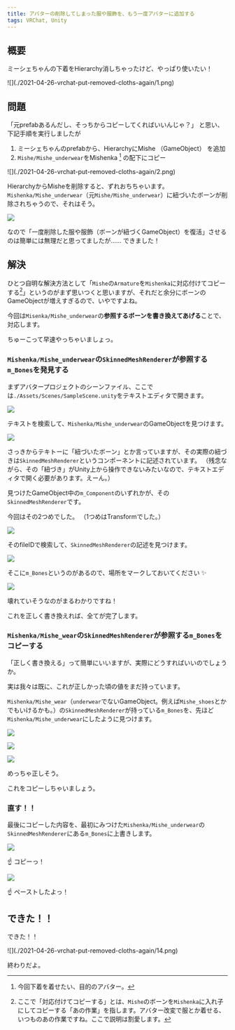 ```yaml
---
title: アバターの削除してしまった服や服飾を、もう一度アバターに追加する
tags: VRChat, Unity
---
```


## 概要

ミーシェちゃんの下着をHierarchy消しちゃったけど、やっぱり使いたい！

<div class="wrap-fluid">
![](./2021-04-26-vrchat-put-removed-cloths-again/1.png)
</div>

## 問題

「元prefabあるんだし、そっちからコピーしてくればいいんじゃ？」
と思い、下記手順を実行しましたが

1. ミーシェちゃんのprefabから、HierarchyにMishe （GameObject） を追加
1. `Mishe/Mishe_underwear`をMishenka [^word-mishenka] の配下にコピー

[^word-mishenka]: 今回下着を着せたい、目的のアバター。

<div class="wrap-fluid">
![](./2021-04-26-vrchat-put-removed-cloths-again/2.png)
</div>

HierarchyからMisheを削除すると、ずれおちちゃいます。
`Mishenka/Mishe_underwear`（元`Mishe/Mishe_underwear`）に紐づいたボーンが削除されちゃうので、それはそう。

![](./2021-04-26-vrchat-put-removed-cloths-again/3.png)

なので「一度削除した服や服飾（ボーンが紐づくGameObject）を復活」させるのは簡単には無理だと思ってましたが……
できました！

## 解決

ひとつ自明な解決方法として「`Mishe`の`Armature`を`Mishenka`に対応付けてコピーする[^what-is-correspond]」というのがまず思いつくと思いますが、それだと余分にボーンのGameObjectが増えすぎるので、いやですよね。

[^what-is-correspond]: ここで「対応付けてコピーする」とは、`Mishe`のボーンを`Mishenka`に入れ子にしてコピーする「あの作業」を指します。アバター改変で服とか着せる、いつものあの作業ですね。ここで説明は割愛します。

今回は`Misenka/Mishe_underwear`の**参照するボーンを書き換えてあげる**ことで、対応します。

ちゅーこって早速やっちゃいましょっ。

### `Mishenka/Mishe_underwear`の`SkinnedMeshRenderer`が参照する`m_Bones`を発見する

まずアバタープロジェクトのシーンファイル、ここでは`./Assets/Scenes/SampleScene.unity`をテキストエディタで開きます。

![](./2021-04-26-vrchat-put-removed-cloths-again/4.png)

テキストを検索して、`Mishenka/Mishe_underwear`のGameObjectを見つけます。

![](./2021-04-26-vrchat-put-removed-cloths-again/5.png)

さっきからテキトーに「紐づいたボーン」とか言っていますが、その実際の紐づきは`SkinnedMeshRenderer`というコンポーネントに記述されています。
（残念ながら、その「紐づき」がUnity上から操作できないみたいなので、テキストエディタで開く必要があります。えーん。）

見つけたGameObject中の`m_Component`のいずれかが、その`SkinnedMeshRenderer`です。

今回はその2つめでした。
（1つめはTransformでした。）

![](./2021-04-26-vrchat-put-removed-cloths-again/6.png)

そのfileIDで検索して、`SkinnedMeshRenderer`の記述を見つけます。

![](./2021-04-26-vrchat-put-removed-cloths-again/7.png)

そこに`m_Bones`というのがあるので、場所をマークしておいてください :sparkles:

![](./2021-04-26-vrchat-put-removed-cloths-again/8.png)

壊れていそうなのがまるわかりですね！

これを正しく書き換えれば、全てが完了します。

### `Mishenka/Mishe_wear`の`SkinnedMeshRenderer`が参照する`m_Bones`をコピーする

「正しく書き換える」って簡単にいいますが、実際にどうすればいいのでしょうか。

実は我々は既に、これが正しかった頃の値をまだ持っています。

`Mishenka/Mishe_wear`（`underwear`でないGameObject。例えば`Mishe_shoes`とかでもいけるかも。）の`SkinnedMeshRenderer`が持っている`m_Bones`を、先ほど`Mishenka/Mishe_underwear`にしたように見つけます。

![](./2021-04-26-vrchat-put-removed-cloths-again/9.png)

![](./2021-04-26-vrchat-put-removed-cloths-again/10.png)

![](./2021-04-26-vrchat-put-removed-cloths-again/11.png)

めっちゃ正しそう。

これをコピーしちゃいましょう。

### 直す！！

最後にコピーした内容を、最初にみつけた`Mishenka/Mishe_underwear`の`SkinnedMeshRenderer`にある`m_Bones`に上書きします。

![](./2021-04-26-vrchat-put-removed-cloths-again/12.png)

:point_up: コピーっ！

![](./2021-04-26-vrchat-put-removed-cloths-again/13.png)

:point_up: ペーストしたよっ！

## できた！！

できた！！

<div class="wrap-fluid">
![](./2021-04-26-vrchat-put-removed-cloths-again/14.png)
</div>

終わりだよ。
